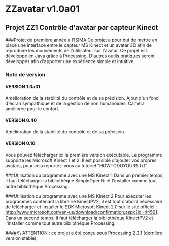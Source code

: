 # ZZavatar v1.0a01
## Projet ZZ1 Contrôle d'avatar par capteur Kinect
###Projet de première année à l'ISIMA
Ce projet a pour but de mettre en place une interface entre le capteur MS Kinect et un avatar 3D afin de reproduire les mouvements de l'utilisateur sur l'avatar. Ce projet est développé en Java grâce à Processing. D'autres outils pratiques seront développés afin d'apporter une expérience simple et intuitive.


### Note de version

#### VERSION 1.0a01
Amélioration de la stabilité du contrôle et de sa précision.
Ajout d'un fond d'écran sympathique et de la gestion de non humanoïdes.
Caméra améliorée pour le confort.

#### VERSION 0.40
Amélioration de la stabilité du contrôle et de sa précision.

#### VERSION 0.10
Vous pouvez télécharger ici la première version exécutable. Le programme supporte les Microsoft Kinect 1 et 2. Il est possible d'ajouter vos propres avatars, pour cela reportez-vous au tutoriel "HOWTODOYOURS.txt".

###Utilisation du programme avec une MS Kinect 1
Dans un premier temps, il faut télécharger la bibliothèque SimpleOpenNi et l'installer comme tout autre bibliothèque Processing.

###Utilisation du programme avec une MS Kinect 2
Pour exécuter les programmes contenant la librairie KinectPV2, il est tout d'abord nécessaire de télécharger et installer le SDK Microsoft Kinect 2.0 sur le site officiel : http://www.microsoft.com/en-us/download/confirmation.aspx?id=44561.
Dans un second temps, il faut télécharger la bibliothèque KinectPV2 et l'installer comme tout autre bibliothèque Processing.


####/!\ ATTENTION : ce projet a été conçu sous Processing 2.2.1 (dernière version stable).
